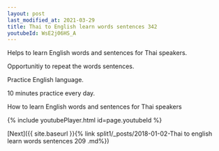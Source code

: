 ```yaml
---
layout: post
last_modified_at: 2021-03-29
title: Thai to English learn words sentences 342 
youtubeId: WsE2j06HS_A
---
```

 
 
Helps to learn English words and sentences for Thai speakers.

Opportunitiy to repeat the words sentences. 

Practice English language. 
 
10 minutes practice every day. 
 
How to learn English words and sentences for Thai speakers 
 
{% include youtubePlayer.html id=page.youtubeId %}
 
 
[Next]({{ site.baseurl }}{% link  split1/_posts/2018-01-02-Thai to english learn words sentences 209 .md%})
 

